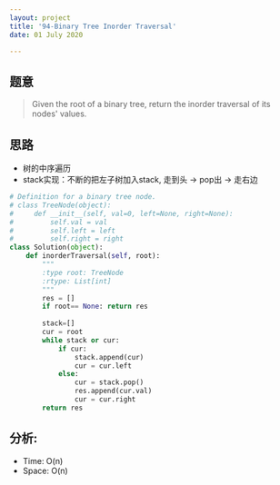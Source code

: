 ```yaml
---
layout: project
title: '94-Binary Tree Inorder Traversal'
date: 01 July 2020

---
```

## 题意
> Given the root of a binary tree, return the inorder traversal of its nodes' values.

## 思路
- 树的中序遍历
- stack实现：不断的把左子树加入stack, 走到头 -> pop出 -> 走右边

~~~python
# Definition for a binary tree node.
# class TreeNode(object):
#     def __init__(self, val=0, left=None, right=None):
#         self.val = val
#         self.left = left
#         self.right = right
class Solution(object):
    def inorderTraversal(self, root):
        """
        :type root: TreeNode
        :rtype: List[int]
        """
        res = []
        if root== None: return res
        
        stack=[]
        cur = root
        while stack or cur:
            if cur:
                stack.append(cur) 
                cur = cur.left
            else:
                cur = stack.pop()
                res.append(cur.val)
                cur = cur.right
        return res
~~~

## 分析:
- Time: O(n) 
- Space: O(n) 
